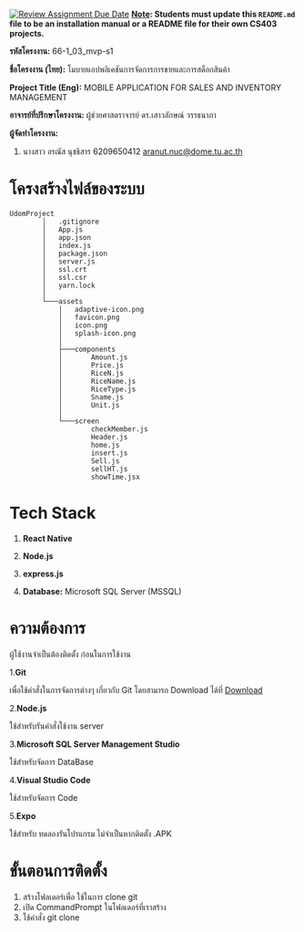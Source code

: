 [![Review Assignment Due Date](https://classroom.github.com/assets/deadline-readme-button-22041afd0340ce965d47ae6ef1cefeee28c7c493a6346c4f15d667ab976d596c.svg)](https://classroom.github.com/a/w8H8oomW)
**<ins>Note</ins>: Students must update this `README.md` file to be an installation manual or a README file for their own CS403 projects.**

**รหัสโครงงาน:** 66-1_03_mvp-s1

**ชื่อโครงงาน (ไทย):** โมบายแอปพลิเคชันการจัดการการขายและการสต็อกสินค้า

**Project Title (Eng):** MOBILE APPLICATION FOR SALES AND INVENTORY MANAGEMENT

**อาจารย์ที่ปรึกษาโครงงาน:** ผู้ช่วยศาสตราจารย์ ดร.เสาวลักษณ์ วรรธนาภา 

**ผู้จัดทำโครงงาน:** 
1. นางสาว อรณัส นุชธิสาร  6209650412  aranut.nuc@dome.tu.ac.th

   

# โครงสร้างไฟล์ของระบบ
```
UdomProject
        │   .gitignore
        │   App.js
        │   app.json
        │   index.js
        │   package.json
        │   server.js
        │   ssl.crt
        │   ssl.csr
        │   yarn.lock
        │
        └───assets
            │   adaptive-icon.png
            │   favicon.png
            │   icon.png
            │   splash-icon.png
            │
            ├───components
            │       Amount.js
            │       Price.js
            │       RiceN.js
            │       RiceName.js
            │       RiceType.js
            │       Sname.js
            │       Unit.js
            │
            └───screen
                    checkMember.js
                    Header.js
                    home.js
                    insert.js
                    Sell.js
                    sellHT.js
                    showTime.jsx
```
# Tech Stack
 1.  **React Native**
   
 2.  **Node.js**
   
 3.  **express.js**
   
 4.  **Database:** Microsoft SQL Server (MSSQL)
   
# ความต้องการ
   ผู้ใช้งานจำเป็นต้องติดตั้ง ก่อนในการใช้งาน 

  1.**Git**

   เพื่อใช้คำสั่งในการจัดการต่างๆ เกี่ยวกับ Git โดยสามารถ Download ได้ที่ [Download](https://git-scm.com/downloads)

  2.**Node.js**  

   ใช้สำหรับรันคำสั่งใช้งาน server
   
   3.**Microsoft SQL Server Management Studio**
   
   ใช้สำหรับจัดการ DataBase
   
   4.**Visual Studio Code**
   
   ใช้สำหรับจัดการ Code
   
   5.**Expo** 
   
   ใช้สำหรับ ทดลองรันโปรแกรม ไม่จำเป็นหากติดตั้ง .APK
      
# ขั้นตอนการติดตั้ง
   1. สร้างโฟลเดอร์เพื่อ ใช้ในการ clone git
   2. เปิด CommandPrompt ในโฟลเดอร์ที่เราสร้าง
   3. ใช้คำสั่ง git clone <URL>
   
